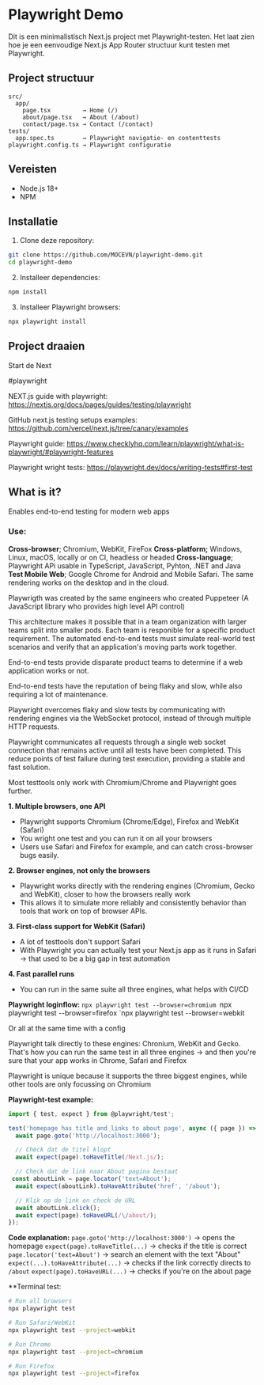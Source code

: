 # Playwright Demo

Dit is een minimalistisch Next.js project met Playwright-testen.
Het laat zien hoe je een eenvoudige Next.js App Router structuur kunt testen met Playwright.

## Project structuur

```
src/
  app/
    page.tsx         → Home (/)
    about/page.tsx   → About (/about)
    contact/page.tsx → Contact (/contact)
tests/
  app.spec.ts        → Playwright navigatie- en contenttests
playwright.config.ts → Playwright configuratie
```

## Vereisten

* Node.js 18+
* NPM

## Installatie

1. Clone deze repository:

```bash
git clone https://github.com/MOCEVN/playwright-demo.git
cd playwright-demo
```

2. Installeer dependencies:

```bash
npm install
```

3. Installeer Playwright browsers:

```bash
npx playwright install
```

## Project draaien

Start de Next

#playwright

NEXT.js guide with playwright:
https://nextjs.org/docs/pages/guides/testing/playwright 

GitHub next.js testing setups examples:
https://github.com/vercel/next.js/tree/canary/examples 

Playwright guide:
https://www.checklyhq.com/learn/playwright/what-is-playwright/#playwright-features 

Playwright wright tests: 
https://playwright.dev/docs/writing-tests#first-test 
## What is it?

Enables end-to-end testing for modern web apps
### Use:
**Cross-browser**; Chromium, WebKit, FireFox
**Cross-platform;** Windows, Linux, macOS, locally or on CI, headless or headed
**Cross-language**; Playwright APi usable in TypeScript, JavaScript, Pyhton, .NET and Java
**Test Mobile Web**; Google Chrome for Android and Mobile Safari. The same rendering works on the desktop and in the cloud.

Playwrigth was created by the same engineers who created Puppeteer (A JavaScript library who provides high level API control)

This architecture makes it possible that in a team organization with larger teams split into smaller pods. Each team is responible for a specific product requirement. The automated end-to-end tests must simulate real-world test scenarios and verify that an application's moving parts work together. 

End-to-end tests provide disparate product teams to determine if a web application works or not.

End-to-end tests have the reputation of being flaky and slow, while also requiring a lot of maintenance. 

Playwright overcomes flaky and slow tests by communicating with rendering engines via the WebSocket protocol, instead of through multiple HTTP requests. 

Playwright communicates all requests through a single web socket connection that remains active until all tests have been completed. This reduce points of test failure during test execution, providing a stable and fast solution. 

Most testtools only work with Chromium/Chrome and Playwright goes further. 

**1. Multiple browsers, one API**
- Playwright supports Chromium (Chrome/Edge), Firefox and WebKit (Safari)
- You wright one test and you can run it on all your browsers
- Users use Safari and Firefox for example, and can catch cross-browser bugs easily. 

**2. Browser engines, not only the browsers**
- Playwright works directly with the rendering engines (Chromium, Gecko and WebKit), closer to how the browsers really work
- This allows it to simulate more reliably and consistently behavior than tools that work on top of browser APIs.

**3. First-class support for WebKit (Safari)**
- A lot of testtools don't support Safari
- With Playwright you can actually test your Next.js app as it runs in Safari -> that used to be a big gap in test automation

**4. Fast parallel runs**
- You can run in the same suite all three engines, what helps with CI/CD

**Playwright loginflow:**
`npx playwright test --browser=chromium
`npx playwright test --browser=firefox
`npx playwright test --browser=webkit

Or all at the same time with a config

Playwright talk directly to these engines: Chronium, WebKit and Gecko. That's how you can run the same test in all three engines -> and then you're sure that your app works in Chrome, Safari and Firefox

Playwright is unique because it supports the three biggest engines, while other tools are only focussing on Chromium 


**Playwright-test example:**

```typescript
import { test, expect } from @playwright/test';

test('homepage has title and links to about page', async ({ page }) => {
  await page.goto('http://localhost:3000');

  // Check dat de titel klopt
  await expect(page).toHaveTitle(/Next.js/);

  // Check dat de link naar About pagina bestaat
 const aboutLink = page.locator('text=About');
  await expect(aboutLink).toHaveAttribute('href', '/about');

  // Klik op de link en check de URL
  await aboutLink.click();
  await expect(page).toHaveURL(/\/about/);
});
```

**Code explanation:**
`page.goto('http://localhost:3000')` -> opens the homepage
`expect(page).toHaveTitle(...)` -> checks if the title is correct
`page.locator('text=About')` -> search an element with the text "About"
`expect(...).toHaveAttribute(...)` -> checks if the link correctly directs to `/about`
`expect(page).toHaveURL(...)` -> checks if you're on the about page

**Terminal test:  

```bash
# Run all browsers
npx playwright test

# Run Safari/WebKit
npx playwright test --project=webkit

# Run Chrome
npx playwright test --project=chromium

# Run Firefox
npx playwright test --project=firefox
```

